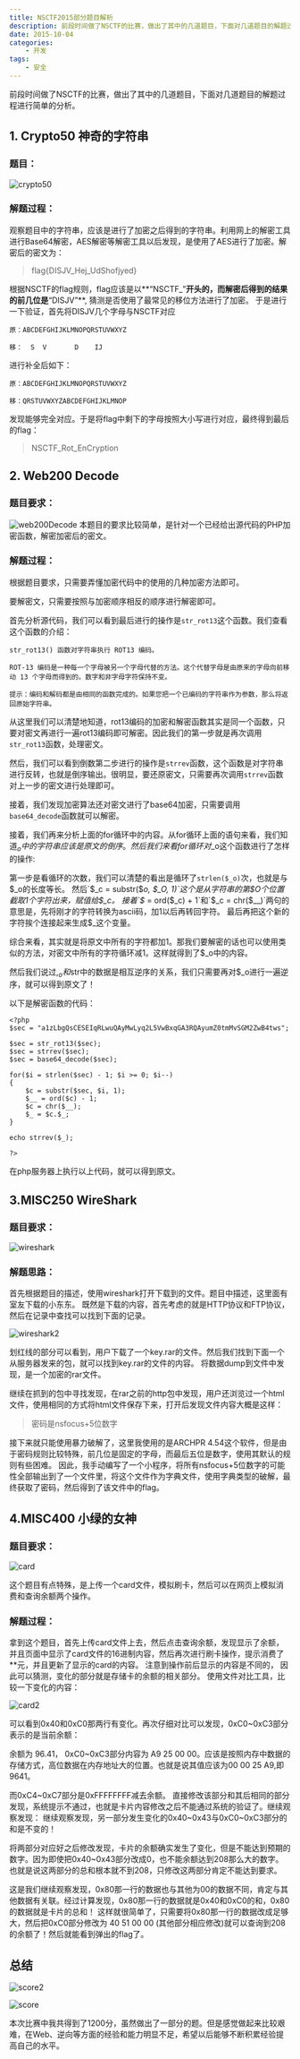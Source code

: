 ```yaml
---
title: NSCTF2015部分题目解析
description: 前段时间做了NSCTF的比赛，做出了其中的几道题目，下面对几道题目的解题过程进行简单的分析。
date: 2015-10-04
categories:
    - 开发
tags:
    - 安全
---
```


前段时间做了NSCTF的比赛，做出了其中的几道题目，下面对几道题目的解题过程进行简单的分析。


<!--more-->


## 1. Crypto50 神奇的字符串

### 题目：
![crypto50](http://qn-cdn.zacharyjia.me/imgcrypto50.png)

### 解题过程：
观察题目中的字符串，应该是进行了加密之后得到的字符串。利用网上的解密工具进行Base64解密，AES解密等解密工具以后发现，是使用了AES进行了加密。解密后的密文为：

> flag{DISJV_Hej_UdShofjyed}

根据NSCTF的flag规则，flag应该是以**“NSCTF_”**开头的，而解密后得到的结果的前几位是**“DISJV”**,
猜测是否使用了最常见的移位方法进行了加密。
于是进行一下验证，首先将DISJV几个字母与NSCTF对应
```
原：ABCDEFGHIJKLMNOPQRSTUVWXYZ

移：  S  V       D    IJ
```
进行补全后如下：
```
原：ABCDEFGHIJKLMNOPQRSTUVWXYZ

移：QRSTUVWXYZABCDEFGHIJKLMNOP
```
发现能够完全对应。于是将flag中剩下的字母按照大小写进行对应，最终得到最后的flag：
> NSCTF_Rot_EnCryption


## 2. Web200 Decode

### 题目要求：
![web200Decode](http://qn-cdn.zacharyjia.me/imgweb200Decode.png)
本题目的要求比较简单，是针对一个已经给出源代码的PHP加密函数，解密加密后的密文。
### 解题过程：
根据题目要求，只需要弄懂加密代码中的使用的几种加密方法即可。

要解密文，只需要按照与加密顺序相反的顺序进行解密即可。

首先分析源代码，我们可以看到最后进行的操作是`str_rot13`这个函数。我们查看这个函数的介绍：
```
str_rot13() 函数对字符串执行 ROT13 编码。

ROT-13 编码是一种每一个字母被另一个字母代替的方法。这个代替字母是由原来的字母向前移动 13 个字母而得到的。数字和非字母字符保持不变。

提示：编码和解码都是由相同的函数完成的。如果您把一个已编码的字符串作为参数，那么将返回原始字符串。
```
从这里我们可以清楚地知道，rot13编码的加密和解密函数其实是同一个函数，只要对密文再进行一遍rot13编码即可解密。因此我们的第一步就是再次调用`str_rot13`函数，处理密文。

然后，我们可以看到倒数第二步进行的操作是`strrev`函数，这个函数是对字符串进行反转，也就是倒序输出。很明显，要还原密文，只需要再次调用`strrev`函数对上一步的密文进行处理即可。

接着，我们发现加密算法还对密文进行了base64加密，只需要调用`base64_decode`函数就可以解密。

接着，我们再来分析上面的for循环中的内容。从for循环上面的语句来看，我们知道$_o中的字符串应该是原文的倒序。
然后我们来看for循环对$_o这个函数进行了怎样的操作:

第一步是看循环的次数，我们可以清楚的看出是循环了`strlen($_o)`次，也就是与$_o的长度等长。
然后`$_c = substr($_o, $_O, 1)`这个是从字符串的第$_O个位置截取1个字符出来，赋值给$_c。
接着`$__ = ord($_c) + 1`和`$_c = chr($__)`两句的意思是，先将刚才的字符转换为ascii码，加1以后再转回字符。
最后再把这个新的字符挨个连接起来生成$_这个变量。

综合来看，其实就是将原文中所有的字符都加1。那我们要解密的话也可以使用类似的方法，对密文中所有的字符循环减1。这样就得到了$_o中的内容。

然后我们说过,$_o和$str中的数据是相互逆序的关系，我们只需要再对$_o进行一遍逆序，就可以得到原文了！

以下是解密函数的代码：
```
<?php
$sec = "a1zLbgQsCESEIqRLwuQAyMwLyq2L5VwBxqGA3RQAyumZ0tmMvSGM2ZwB4tws";

$sec = str_rot13($sec);
$sec = strrev($sec);
$sec = base64_decode($sec);

for($i = strlen($sec) - 1; $i >= 0; $i--) 
{
	$c = substr($sec, $i, 1);
	$__ = ord($c) - 1;
	$c = chr($__);
	$_ = $c.$_;
}

echo strrev($_);

?>
```
在php服务器上执行以上代码，就可以得到原文。


## 3.MISC250 WireShark
### 题目要求：
![wireshark](http://qn-cdn.zacharyjia.me/imgwireshark.png)

### 解题思路：
首先根据题目的描述，使用wireshark打开下载到的文件。题目中描述，这里面有室友下载的小东东。
既然是下载的内容，首先考虑的就是HTTP协议和FTP协议，然后在记录中查找可以找到下面的记录。

![wireshark2](http://qn-cdn.zacharyjia.me/imgwireshark2.png)

划红线的部分可以看到，用户下载了一个key.rar的文件。然后我们找到下面一个从服务器发来的包，就可以找到key.rar的文件的内容。
将数据dump到文件中发现，是一个加密的rar文件。

继续在抓到的包中寻找发现，在rar之前的http包中发现，用户还浏览过一个html文件，使用相同的方式将html文件保存下来，打开后发现文件内容大概是这样：
> 密码是nsfocus+5位数字

接下来就只能使用暴力破解了，这里我使用的是ARCHPR 4.54这个软件，但是由于密码规则比较特殊，前几位是固定的字母，而最后五位是数字，使用其默认的规则有些困难。
因此，我手动编写了一个小程序，将所有nsfocus+5位数字的可能性全部输出到了一个文件里，将这个文件作为字典文件，使用字典类型的破解，最终获取了密码，然后得到了该文件中的flag。


## 4.MISC400 小绿的女神
### 题目要求：
![card](http://qn-cdn.zacharyjia.me/imgcard.png)

这个题目有点特殊，是上传一个card文件，模拟刷卡，然后可以在网页上模拟消费和查询余额两个操作。

### 解题过程：
拿到这个题目，首先上传card文件上去，然后点击查询余额，发现显示了余额，并且页面中显示了card文件的16进制内容，然后再次进行刷卡操作，提示消费了**元，并且更新了显示的card的内容。
注意到操作前后显示的内容是不同的， 因此可以猜测，变化的部分就是存储卡的余额的相关部分。
使用文件对比工具，比较一下变化的内容：

![card2](http://qn-cdn.zacharyjia.me/imgcard2.png)

可以看到0x40和0xC0那两行有变化。再次仔细对比可以发现，0xC0~0xC3部分表示的是当前余额：

余额为 96.41， 0xC0~0xC3部分内容为 A9 25 00 00。应该是按照内存中数据的存储方式，高位数据在内存地址大的位置。也就是说其值应该为00 00 25 A9,即9641。

而0xC4~0xC7部分是0xFFFFFFFF减去余额。
直接修改该部分和其后相同的部分发现，系统提示不通过，也就是卡片内容修改之后不能通过系统的验证了。继续观察发现：
继续观察发现，另一部分发生变化的0x40~0x43与0xC0~0xC3部分的和是不变的！

将两部分对应好之后修改发现，卡片的余额确实发生了变化，但是不能达到预期的数字。因为即使把0x40~0x43部分改成0，也不能余额达到208那么大的数字。也就是说这两部分的总和根本就不到208，只修改这两部分肯定不能达到要求。

这是我们继续观察发现，0x80那一行的数据也与其他为00的数据不同，肯定与其他数据有关联。经过计算发现，0x80那一行的数据就是0x40和0xC0的和，0x80的数据就是卡片的总和！
这样就很简单了，只需要将0x80那一行的数据改成足够大，然后把0xC0部分修改为 40 51 00 00 (其他部分相应修改)就可以查询到208的余额了！然后就能看到弹出的flag了。


## 总结
![score2](http://qn-cdn.zacharyjia.me/imgscore2.png)

![score](http://qn-cdn.zacharyjia.me/imgscore.png)

本次比赛中我共得到了1200分，虽然做出了一部分的题。但是感觉做起来比较艰难，在Web、逆向等方面的经验和能力明显不足，希望以后能够不断积累经验提高自己的水平。